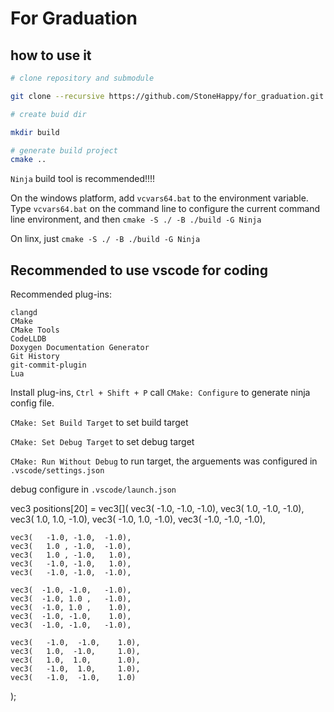 # For Graduation

## how to use it
```bash
# clone repository and submodule

git clone --recursive https://github.com/StoneHappy/for_graduation.git

# create buid dir

mkdir build

# generate build project
cmake ..
```

``Ninja`` build tool is recommended!!!!

On the windows platform, add ``vcvars64.bat`` to the environment variable. Type ``vcvars64.bat`` on the command line to configure the current command line environment, and then 
``cmake -S ./ -B ./build -G Ninja``

On linx, just ``cmake -S ./ -B ./build -G Ninja``

## Recommended to use vscode for coding
Recommended plug-ins:
```
clangd
CMake
CMake Tools
CodeLLDB
Doxygen Documentation Generator 
Git History
git-commit-plugin 
Lua
```

Install plug-ins, ``Ctrl + Shift + P`` call ``CMake: Configure`` to generate ninja config file.

``CMake: Set Build Target`` to set build target

``CMake: Set Debug Target`` to set debug target

``CMake: Run Without Debug`` to run target, the arguements was configured in ``.vscode/settings.json``

debug configure in ``.vscode/launch.json``

vec3 positions[20] = vec3[](
    vec3(   -1.0,  -1.0, -1.0),
    vec3(   1.0,  -1.0, -1.0),
    vec3(   1.0,  1.0, -1.0),
    vec3(   -1.0,  1.0, -1.0),
    vec3(   -1.0,  -1.0, -1.0),

    vec3(   -1.0, -1.0,  -1.0),
    vec3(   1.0 , -1.0,  -1.0),
    vec3(   1.0 , -1.0,   1.0),
    vec3(   -1.0, -1.0,   1.0),
    vec3(   -1.0, -1.0,  -1.0),

    vec3(  -1.0, -1.0,   -1.0),
    vec3(  -1.0, 1.0 ,   -1.0),
    vec3(  -1.0, 1.0 ,    1.0),
    vec3(  -1.0, -1.0,    1.0),
    vec3(  -1.0, -1.0,   -1.0),

    vec3(   -1.0,  -1.0,    1.0),
    vec3(   1.0,  -1.0,     1.0),
    vec3(   1.0,  1.0,      1.0),
    vec3(   -1.0,  1.0,     1.0),
    vec3(   -1.0,  -1.0,    1.0)
);